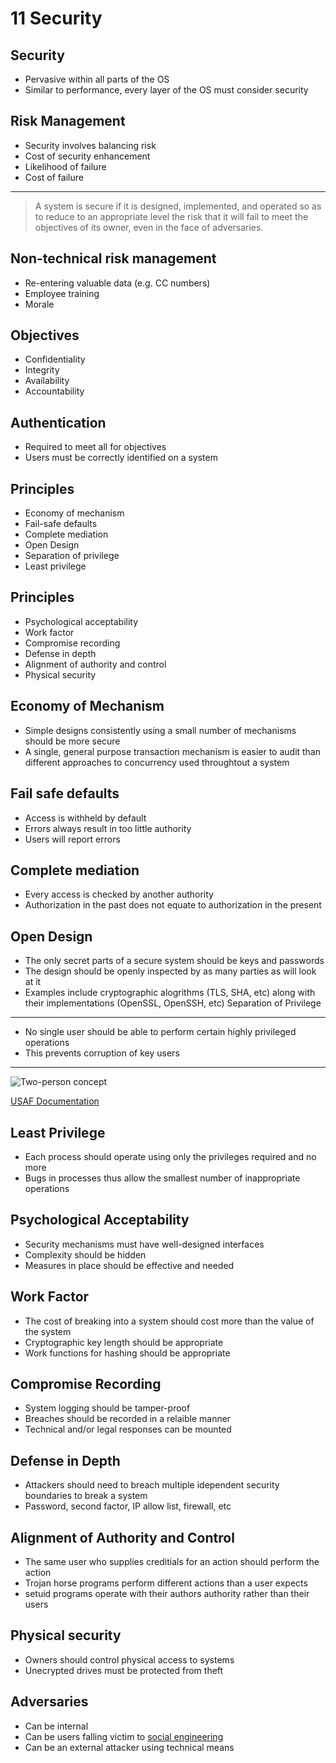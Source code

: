 11 Security
===========

Security
--------

- Pervasive within all parts of the OS
- Similar to performance, every layer of the OS must consider security

Risk Management
---------------

- Security involves balancing risk
- Cost of security enhancement
- Likelihood of failure
- Cost of failure

---

> A system is secure if it is designed, implemented, and operated so as to reduce to an appropriate level the risk that it will fail to meet the objectives of its owner, even in the face of adversaries.

Non-technical risk management
-----------------------------

- Re-entering valuable data (e.g. CC numbers)
- Employee training
- Morale

Objectives
----------

- Confidentiality
- Integrity
- Availability
- Accountability

Authentication
--------------

- Required to meet all for objectives
- Users must be correctly identified on a system

Principles
----------

- Economy of mechanism
- Fail-safe defaults
- Complete mediation
- Open Design
- Separation of privilege
- Least privilege

Principles
----------

- Psychological acceptability
- Work factor
- Compromise recording
- Defense in depth
- Alignment of authority and control
- Physical security

Economy of Mechanism
--------------------

- Simple designs consistently using a small number of mechanisms should be more secure
- A single, general purpose transaction mechanism is easier to audit than different approaches to concurrency used throughtout a system

Fail safe defaults
------------------

- Access is withheld by default
- Errors always result in too little authority
- Users will report errors

Complete mediation
------------------

- Every access is checked by another authority
- Authorization in the past does not equate to authorization in the present

Open Design
-----------

- The only secret parts of a secure system should be keys and passwords
- The design should be openly inspected by as many parties as will look at it
- Examples include cryptographic alogrithms (TLS, SHA, etc) along with their implementations (OpenSSL, OpenSSH, etc)
Separation of Privilege
-----------------------

- No single user should be able to perform certain highly privileged operations
- This prevents corruption of key users

---

![Two-person concept](https://upload.wikimedia.org/wikipedia/commons/7/78/SAS_Container.png)

[USAF Documentation](https://irp.fas.org/doddir/usaf/afi91-104.pdf)

Least Privilege
---------------

- Each process should operate using only the privileges required and no more
- Bugs in processes thus allow the smallest number of inappropriate operations

Psychological Acceptability
---------------------------

- Security mechanisms must have well-designed interfaces
- Complexity should be hidden
- Measures in place should be effective and needed

Work Factor
-----------

- The cost of breaking into a system should cost more than the value of the system
- Cryptographic key length should be appropriate
- Work functions for hashing should be appropriate

Compromise Recording
--------------------

- System logging should be tamper-proof
- Breaches should be recorded in a relaible manner
- Technical and/or legal responses can be mounted

Defense in Depth
----------------

- Attackers should need to breach multiple idependent security boundaries to break a system
- Password, second factor, IP allow list, firewall, etc

Alignment of Authority and Control
----------------------------------

- The same user who supplies creditials for an action should perform the action
- Trojan horse programs perform different actions than a user expects
- setuid programs operate with their authors authority rather than their users

Physical security
-----------------

- Owners should control physical access to systems
- Unecrypted drives must be protected from theft

Adversaries
-----------

- Can be internal
- Can be users falling victim to [social engineering](https://www.youtube.com/watch?v=lc7scxvKQOo)
- Can be an external attacker using technical means

